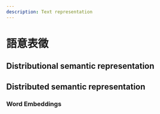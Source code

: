 ```yaml
---
description: Text representation
---
```


# 語意表徵

## 

## 

## 

## Distributional semantic representation

## Distributed semantic representation

### Word Embeddings

